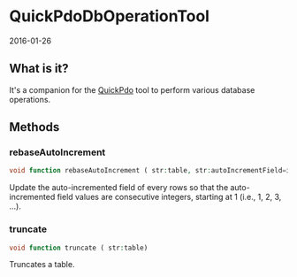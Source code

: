 QuickPdoDbOperationTool
=================
2016-01-26



What is it?
-------------------


It's a companion for the [QuickPdo](https://github.com/lingtalfi/QuickPdo) tool to perform various database operations.
 



 


Methods
------------



### rebaseAutoIncrement


```php
void function rebaseAutoIncrement ( str:table, str:autoIncrementField=id )
```

Update the auto-incremented field of every rows so that the auto-incremented field values 
are consecutive integers, starting at 1 (i.e., 1, 2, 3, ...).
 


### truncate


```php
void function truncate ( str:table)
```

Truncates a table.
 

